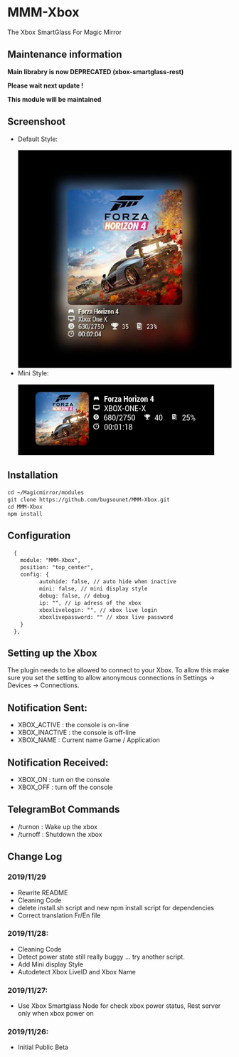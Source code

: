 # MMM-Xbox

The Xbox SmartGlass For Magic Mirror

## Maintenance information

**Main librabry is now DEPRECATED (xbox-smartglass-rest)**

**Please wait next update !**

**This module will be maintained**

## Screenshoot
* Default Style:<br><br>
![](https://github.com/bugsounet/MMM-Xbox/blob/master/screenshoot.jpg)<br>
* Mini Style:<br><br>
![](https://github.com/bugsounet/MMM-Xbox/blob/master/screenshoot2.jpg)

## Installation
```
cd ~/Magicmirror/modules
git clone https://github.com/bugsounet/MMM-Xbox.git
cd MMM-Xbox
npm install
```

## Configuration
```
  {
    module: "MMM-Xbox",
    position: "top_center",
    config: {
		  autohide: false, // auto hide when inactive
		  mini: false, // mini display style
		  debug: false, // debug
		  ip: "", // ip adress of the xbox
		  xboxlivelogin: "", // xbox live login
		  xboxlivepassword: "" // xbox live password
    }
  },
```

## Setting up the Xbox
The plugin needs to be allowed to connect to your Xbox. To allow this make sure you set the setting to allow anonymous connections in Settings -> Devices -> Connections.

## Notification Sent:
* XBOX_ACTIVE : the console is on-line
* XBOX_INACTIVE : the console is off-line
* XBOX_NAME : Current name Game / Application

## Notification Received:
* XBOX_ON : turn on the console
* XBOX_OFF : turn off the console

## TelegramBot Commands
* /turnon : Wake up the xbox
* /turnoff : Shutdown the xbox

## Change Log

### 2019/11/29
* Rewrite README
* Cleaning Code 
* delete install.sh script and new npm install script for dependencies
* Correct translation Fr/En file 
### 2019/11/28:
* Cleaning Code
* Detect power state still really buggy ... try another script.
* Add Mini display Style
* Autodetect Xbox LiveID and Xbox Name
### 2019/11/27:
* Use Xbox Smartglass Node for check xbox power status, Rest server only when xbox power on
### 2019/11/26:
* Initial Public Beta
